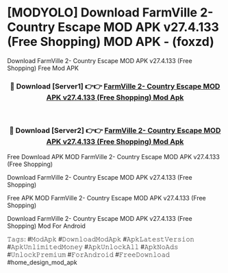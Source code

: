 # [MODYOLO] Download FarmVille 2- Country Escape MOD APK v27.4.133 (Free Shopping) MOD APK - (foxzd)
Download FarmVille 2- Country Escape MOD APK v27.4.133 (Free Shopping) Free Mod APK

<div align="center">
<h3>🔴 Download [Server1] 👉👉 <a href="https://apk-comot.site?title=FarmVille_2-_Country_Escape_MOD_APK_v27.4.133_(Free_Shopping)">FarmVille 2- Country Escape MOD APK v27.4.133 (Free Shopping) Mod Apk</a></h3><br>

<h3>🔴 Download [Server2] 👉👉 <a href="https://apk-comot.site?title=FarmVille_2-_Country_Escape_MOD_APK_v27.4.133_(Free_Shopping)">FarmVille 2- Country Escape MOD APK v27.4.133 (Free Shopping) Mod Apk</a></h3>
</div>


Free Download APK MOD FarmVille 2- Country Escape MOD APK v27.4.133 (Free Shopping)

Download FarmVille 2- Country Escape MOD APK v27.4.133 (Free Shopping) 

Free APK MOD FarmVille 2- Country Escape MOD APK v27.4.133 (Free Shopping) 

Download FarmVille 2- Country Escape MOD APK v27.4.133 (Free Shopping) Mod For Android

𝚃𝚊𝚐𝚜: #𝙼𝚘𝚍𝙰𝚙𝚔 #𝙳𝚘𝚠𝚗𝚕𝚘𝚊𝚍𝙼𝚘𝚍𝙰𝚙𝚔 #𝙰𝚙𝚔𝙻𝚊𝚝𝚎𝚜𝚝𝚅𝚎𝚛𝚜𝚒𝚘𝚗 #𝙰𝚙𝚔𝚄𝚗𝚕𝚒𝚖𝚒𝚝𝚎𝚍𝙼𝚘𝚗𝚎𝚢 #𝙰𝚙𝚔𝚄𝚗𝚕𝚘𝚌𝚔𝙰𝚕𝚕 #𝙰𝚙𝚔𝙽𝚘𝙰𝚍𝚜 #𝚄𝚗𝚕𝚘𝚌𝚔𝙿𝚛𝚎𝚖𝚒𝚞𝚖 #𝙵𝚘𝚛𝙰𝚗𝚍𝚛𝚘𝚒𝚍 #𝙵𝚛𝚎𝚎𝙳𝚘𝚠𝚗𝚕𝚘𝚊𝚍 #home_design_mod_apk